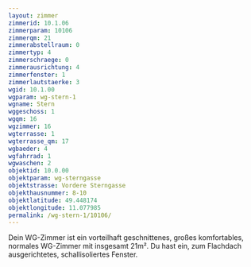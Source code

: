 ```yaml
---
layout: zimmer
zimmerid: 10.1.06
zimmerparam: 10106
zimmerqm: 21
zimmerabstellraum: 0
zimmertyp: 4
zimmerschraege: 0
zimmerausrichtung: 4
zimmerfenster: 1
zimmerlautstaerke: 3
wgid: 10.1.00
wgparam: wg-stern-1
wgname: Stern
wggeschoss: 1
wgqm: 16
wgzimmer: 16
wgterrasse: 1
wgterrasse_qm: 17
wgbaeder: 4
wgfahrrad: 1
wgwaschen: 2
objektid: 10.0.00
objektparam: wg-sterngasse
objektstrasse: Vordere Sterngasse
objekthausnummer: 8-10
objektlatitude: 49.448174
objektlongitude: 11.077985
permalink: /wg-stern-1/10106/
---
```

Dein WG-Zimmer ist ein vorteilhaft geschnittenes, großes komfortables, normales WG-Zimmer mit insgesamt 21m². Du hast ein, zum Flachdach ausgerichtetes, schallisoliertes Fenster. 